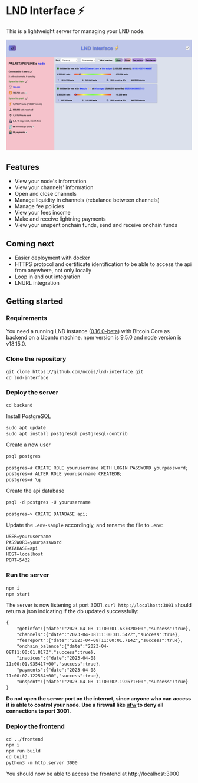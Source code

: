 # LND Interface ⚡️
This is a lightweight server for managing your LND node. 

![UI](./images/frontend.png "UI")

## Features
- View your node's information
- View your channels' information
- Open and close channels
- Manage liquidity in channels (rebalance between channels)
- Manage fee policies
- View your fees income
- Make and receive lightning payments
- View your unspent onchain funds, send and receive onchain funds

## Coming next
- Easier deployment with docker
- HTTPS protocol and certificate identification to be able to access the api from anywhere, not only locally
- Loop in and out integration
- LNURL integration

## Getting started

### Requirements
You need a running LND instance ([0.16.0-beta](https://github.com/lightningnetwork/lnd/releases/tag/v0.16.0-beta)) with Bitcoin Core as backend on a Ubuntu machine. npm version is 9.5.0 and node version is v18.15.0.

### Clone the repository

    git clone https://github.com/ncois/lnd-interface.git
    cd lnd-interface

### Deploy the server
    cd backend

Install PostgreSQL

    sudo apt update
    sudo apt install postgresql postgresql-contrib


Create a new user
```
psql postgres

postgres=# CREATE ROLE yourusername WITH LOGIN PASSWORD yourpassword;
postgres=# ALTER ROLE yourusername CREATEDB;
postgres=# \q
```
Create the api database
```
psql -d postgres -U yourusername

postgres=> CREATE DATABASE api;
```

Update the ```.env-sample``` accordingly, and rename the file to ```.env```:
```
USER=yourusername
PASSWORD=yourpassword
DATABASE=api
HOST=localhost
PORT=5432
```

### Run the server

```
npm i
npm start
````

The server is now listening at port 3001. ```curl http://localhost:3001``` should return a json indicating if the db updated successfully:

```
{
    "getinfo":{"date":"2023-04-08 11:00:01.637028+00","success":true},
    "channels":{"date":"2023-04-08T11:00:01.542Z","success":true},
    "feereport":{"date":"2023-04-08T11:00:01.714Z","success":true},
    "onchain_balance":{"date":"2023-04-08T11:00:01.817Z","success":true},
    "invoices":{"date":"2023-04-08 11:00:01.935417+00","success":true},
    "payments":{"date":"2023-04-08 11:00:02.122564+00","success":true},
    "unspent":{"date":"2023-04-08 11:00:02.192671+00","success":true}
}
````
**Do not open the server port on the internet, since anyone who can access it is able to control your node. Use a firewall like [ufw](https://help.ubuntu.com/community/UFW) to deny all connections to port 3001.**

### Deploy the frontend
```
cd ../frontend
npm i
npm run build
cd build
python3 -m http.server 3000
```

You should now be able to access the frontend at http://localhost:3000